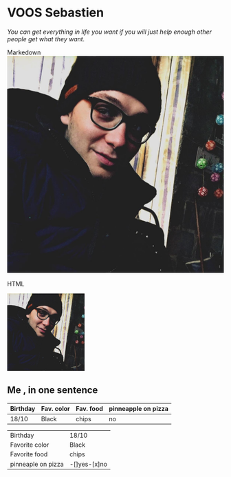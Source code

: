 #  VOOS Sebastien 
*You can get everything in life you want if you will just help enough other people get what they want.*

Markedown
![MOI ;)](12140062_10204994154402098_6147677458600442170_o.jpg )

HTML

<img src="12140062_10204994154402098_6147677458600442170_o.jpg" alt="moi" width="180">

## Me , in one sentence 


Birthday   |Fav. color   |Fav. food   |pinneapple on pizza| 
|---|---|---|---|
|18/10   |Black   |chips   |no|

|   |   |
|---|---|
|Birthday|18/10|
|Favorite color|Black|
|Favorite food|chips|
|pinneaple on pizza|-[]yes-[x]no|